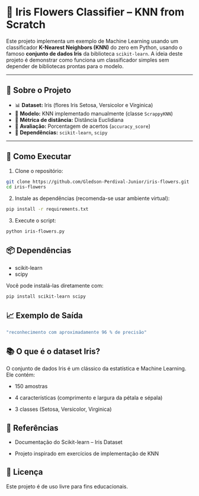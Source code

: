 # 🌸 Iris Flowers Classifier – KNN from Scratch

Este projeto implementa um exemplo de Machine Learning usando um classificador **K-Nearest Neighbors (KNN)** do zero em Python, usando o famoso **conjunto de dados Iris** da biblioteca `scikit-learn`. A ideia deste projeto é demonstrar como funciona um classificador simples sem depender de bibliotecas prontas para o modelo.

---

## 📂 Sobre o Projeto

- 📊 **Dataset:** Iris (flores Iris Setosa, Versicolor e Virginica)
- 🧠 **Modelo:** KNN implementado manualmente (classe `ScrappyKNN`)
- 📐 **Métrica de distância:** Distância Euclidiana
- 🧪 **Avaliação:** Porcentagem de acertos (`accuracy_score`)
- 📎 **Dependências:** `scikit-learn`, `scipy`

---

## 🚀 Como Executar

1. Clone o repositório:
  ```bash
  git clone https://github.com/Gledson-Perdival-Junior/iris-flowers.git
  cd iris-flowers
   ```

2. Instale as dependências (recomenda-se usar ambiente virtual):
````bash
pip install -r requirements.txt
````
3. Execute o script:
````bash
python iris-flowers.py
````

## 📦 Dependências

- scikit-learn
- scipy

Você pode instalá-las diretamente com:

````bash
pip install scikit-learn scipy
````
## 📈 Exemplo de Saída
````matlab
"reconhecimento com aproximadamente 96 % de precisão"
````
## 📚 O que é o dataset Iris?
O conjunto de dados Iris é um clássico da estatística e Machine Learning. Ele contém:

- 150 amostras

- 4 características (comprimento e largura da pétala e sépala)

- 3 classes (Setosa, Versicolor, Virginica)

## 📘 Referências
- Documentação do Scikit-learn – Iris Dataset

- Projeto inspirado em exercícios de implementação de KNN

## 📜 Licença
Este projeto é de uso livre para fins educacionais.
